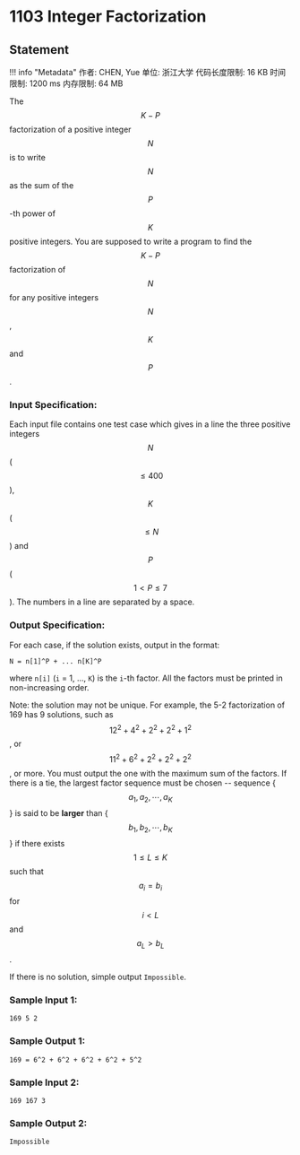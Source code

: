 
# 1103 Integer Factorization

## Statement

!!! info "Metadata"
    作者: CHEN, Yue
    单位: 浙江大学
    代码长度限制: 16 KB
    时间限制: 1200 ms
    内存限制: 64 MB

The $$K-P$$ factorization of a positive integer $$N$$ is to write $$N$$ as the sum of the $$P$$-th power of $$K$$ positive integers. You are supposed to write a program to find the $$K-P$$ factorization of $$N$$ for any positive integers $$N$$, $$K$$ and $$P$$.

### Input Specification:

Each input file contains one test case which gives in a line the three positive integers $$N$$ ($$\le 400$$), $$K$$ ($$\le N$$) and $$P$$ ($$1 < P\le 7$$). The numbers in a line are separated by a space.

### Output Specification:

For each case, if the solution exists, output in the format:
```
N = n[1]^P + ... n[K]^P
```
where `n[i]` (`i` = 1, ..., `K`) is the `i`-th factor. All the factors must be printed in non-increasing order.

Note: the solution may not be unique. For example, the 5-2 factorization of 169 has 9 solutions, such as $$12^2 + 4^2 + 2^2 + 2^2 + 1^2$$, or $$11^2 + 6^2 + 2^2 + 2^2 + 2^2$$, or more. You must output the one with the maximum sum of the factors. If there is a tie, the largest factor sequence must be chosen -- sequence { $$a_1, a_2, \cdots , a_K$$ } is said to be **larger** than { $$b_1, b_2, \cdots , b_K$$ } if there exists $$1\le L\le K$$ such that $$a_i=b_i$$ for $$i<L$$ and $$a_L>b_L$$.

If there is no solution, simple output `Impossible`.

### Sample Input 1:
```plaintext
169 5 2
```

### Sample Output 1:
```plaintext
169 = 6^2 + 6^2 + 6^2 + 6^2 + 5^2
```

### Sample Input 2:
```plaintext
169 167 3
```

### Sample Output 2:
```plaintext
Impossible
```


